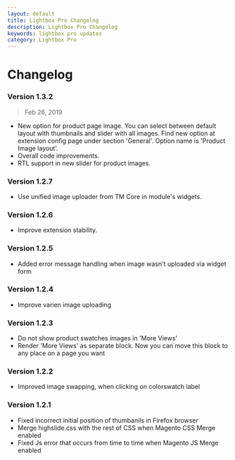 ```yaml
---
layout: default
title: Lightbox Pro Changelog
description: Lightbox Pro Changelog
keywords: lightbox pro updates
category: Lightbox Pro
---
```


# Changelog

### Version 1.3.2

> Feb 26, 2019

 -  New option for product page image. You can select between default layout with thumbnails and slider with all images. Find new option at extension config page under section 'General'. Option name is 'Product Image layout'.
 -  Overall code improvements.
 -  RTL support in new slider for product images.

### Version 1.2.7

 -  Use unified image uploader from TM Core in module's widgets.

### Version 1.2.6

 -  Improve extension stability.

### Version 1.2.5

 -  Added error message handling when image wasn't uploaded via widget form

### Version 1.2.4

 -  Improve varien image uploading

### Version 1.2.3

 -  Do not show product swatches images in 'More Views'
 -  Render 'More Views' as separate block. Now you can move this block to any
    place on a page you want

### Version 1.2.2

 -  Improved image swapping, when clicking on colorswatch label

### Version 1.2.1

 -  Fixed incorrect initial position of thumbanils in Firefox browser
 -  Merge highslide.css with the rest of CSS when Magento CSS Merge enabled
 -  Fixed Js error that occurs from time to time when Magento JS Merge enabled
